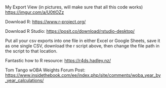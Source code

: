 My Export View (in pictures, will make sure that all this code works) https://imgur.com/a/U0tIOZz

Download R: https://www.r-project.org/

Download R Studio: https://posit.co/download/rstudio-desktop/

Put all your csv exports into one file in either Excel or Google Sheets, save it as one single CSV, download the r script above, then change the file path in the script to that location.

Fantastic how to R resource: https://r4ds.hadley.nz/

Tom Tango wOBA Weights Forum Post: https://www.insidethebook.com/ee/index.php/site/comments/woba_year_by_year_calculations/
